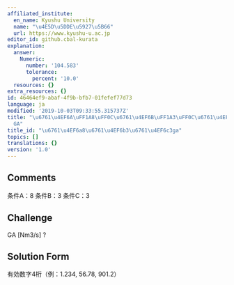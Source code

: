 ```yaml
---
affiliated_institute:
  en_name: Kyushu University
  name: "\u4E5D\u5DDE\u5927\u5B66"
  url: https://www.kyushu-u.ac.jp
editor_id: github.cbal-kurata
explanation:
  answer:
    Numeric:
      number: '104.583'
      tolerance:
        percent: '10.0'
  resources: {}
extra_resources: {}
id: 46464ef9-abaf-4f9b-bfb7-01fefef77d73
language: ja
modified: '2019-10-03T09:33:55.315737Z'
title: "\u6761\u4EF6A\uFF1A8\uFF0C\u6761\u4EF6B\uFF1A3\uFF0C\u6761\u4EF6C\uFF1A3\uFF0C\
  GA"
title_id: "\u6761\u4EF6a8\u6761\u4EF6b3\u6761\u4EF6c3ga"
topics: []
translations: {}
version: '1.0'
---
```


## Comments
条件A：8
条件B：3
条件C：3

## Challenge
GA [Nm3/s] ?

## Solution Form
有効数字4桁（例：1.234,  56.78,  901.2）




